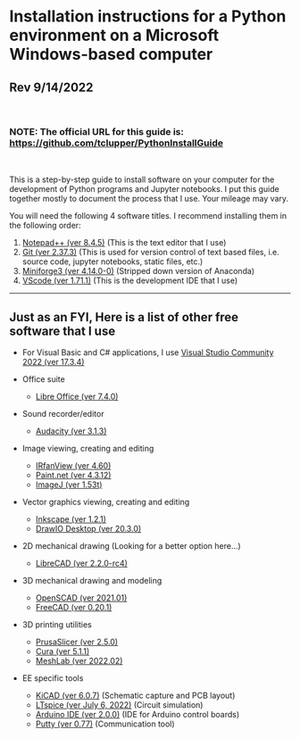 # Installation instructions for a Python environment on a Microsoft Windows-based computer
## Rev 9/14/2022
<br>

### NOTE: The official URL for this guide is:  https://github.com/tclupper/PythonInstallGuide 
<br>

This is a step-by-step guide to install software on your computer for the development of Python programs and Jupyter notebooks.  I put this guide together mostly to document the process that I use.  Your mileage may vary.

You will need the following 4 software titles. I recommend installing them in the following order:

1) [Notepad++ (ver 8.4.5)](NotepadPlusPlus.md) (This is the text editor that I use)
2) [Git (ver 2.37.3)](Git.md)  (This is used for version control of text based files, i.e. source code, jupyter notebooks, static files, etc.)
3) [Miniforge3 (ver 4.14.0-0)](Miniforge.md)  (Stripped down version of Anaconda)
4) [VScode (ver 1.71.1)](VScode.md)  (This is the development IDE that I use)
---
## Just as an FYI, Here is a list of other free software that I use
* For Visual Basic and C# applications, I use [Visual Studio Community 2022 (ver 17.3.4)](https://visualstudio.microsoft.com/vs/community)

* Office suite
    * [Libre Office (ver 7.4.0)](https://www.libreoffice.org)
* Sound recorder/editor
    * [Audacity (ver 3.1.3)](https://www.audacityteam.org)
* Image viewing, creating and editing
    * [IRfanView (ver 4.60)](https://www.irfanview.com)
    * [Paint.net (ver 4.3.12)](https://www.getpaint.net)
    * [ImageJ (ver 1.53t)](https://imagej.nih.gov/ij/)
* Vector graphics viewing, creating and editing
    * [Inkscape (ver 1.2.1)](https://inkscape.org)
    * [DrawIO Desktop (ver 20.3.0)](https://github.com/jgraph/drawio-desktop/releases)
* 2D mechanical drawing (Looking for a better option here...)
    * [LibreCAD (ver 2.2.0-rc4)](https://github.com/LibreCAD/LibreCAD/releases)
* 3D mechanical drawing and modeling
    * [OpenSCAD (ver 2021.01)](https://openscad.org/downloads.html)
    * [FreeCAD (ver 0.20.1)](https://www.freecadweb.org)
* 3D printing utilities
    * [PrusaSlicer (ver 2.5.0)](https://www.prusa3d.com/prusaslicer)
    * [Cura (ver 5.1.1)](https://ultimaker.com/software/ultimaker-cura)
    * [MeshLab (ver 2022.02)](https://www.meshlab.net)
* EE specific tools
    * [KiCAD (ver 6.0.7)](https://kicad.org) (Schematic capture and PCB layout)
    * [LTspice (ver July 6, 2022)](https://www.analog.com/en/design-center/design-tools-and-calculators/ltspice-simulator.html) (Circuit simulation)
    * [Arduino IDE (ver 2.0.0)](https://www.arduino.cc/en/software) (IDE for Arduino control boards)
    * [Putty (ver 0.77)](https://www.putty.org) (Communication tool)
